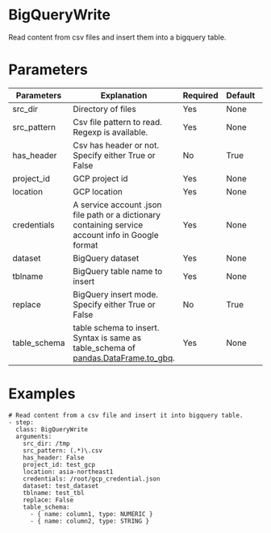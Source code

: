 # BigQueryWrite
Read content from csv files and insert them into a bigquery table.

# Parameters
|Parameters|Explanation|Required|Default|Remarks|
|----------|-----------|--------|-------|-------|
|src_dir|Directory of files |Yes|None||
|src_pattern|Csv file pattern to read. Regexp is available.|Yes|None||
|has_header|Csv has header or not. Specify either True or False|No|True||
|project_id|GCP project id|Yes|None||
|location|GCP location|Yes|None||
|credentials|A service account .json file path or a dictionary containing service account info in Google format|Yes|None||
|dataset|BigQuery dataset|Yes|None||
|tblname|BigQuery table name to insert|Yes|None||
|replace|BigQuery insert mode. Specify either True or False|No|True||
|table_schema|table schema to insert. Syntax is same as table_schema of [pandas.DataFrame.to_gbq](https://pandas.pydata.org/pandas-docs/stable/reference/api/pandas.DataFrame.to_gbq.html).|Yes|None||


# Examples
```
# Read content from a csv file and insert it into bigquery table.
- step:
  class: BigQueryWrite
  arguments:
    src_dir: /tmp
    src_pattern: (.*)\.csv
    has_header: False
    project_id: test_gcp
    location: asia-northeast1
    credentials: /root/gcp_credential.json
    dataset: test_dataset
    tblname: test_tbl
    replace: False
    table_schema:
      - { name: column1, type: NUMERIC }
      - { name: column2, type: STRING }
```
